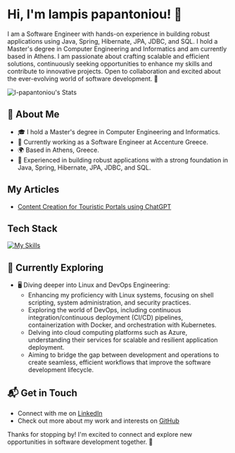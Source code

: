 # Hi, I'm lampis papantoniou! 👋

I am a Software Engineer with hands-on experience in building robust applications using Java, Spring, Hibernate, JPA, JDBC, and SQL. I hold a Master's degree in Computer Engineering and Informatics and am currently based in Athens. I am passionate about crafting scalable and efficient solutions, continuously seeking opportunities to enhance my skills and contribute to innovative projects. Open to collaboration and excited about the ever-evolving world of software development. 🚀

![l-papantoniou's Stats](https://github-readme-stats.vercel.app/api?username=l-papantoniou&theme=vue-dark&show_icons=true&hide_border=true&count_private=true)

## 🚀 About Me

- 🎓 I hold a Master's degree in Computer Engineering and Informatics.
- 💼 Currently working as a Software Engineer at Accenture Greece.
- 🌍 Based in Athens, Greece.
- 🔧 Experienced in building robust applications with a strong foundation in Java, Spring, Hibernate, JPA, JDBC, and SQL.

  
## My Articles
- [Content Creation for Touristic Portals using ChatGPT](#) 

## Tech Stack
[![My Skills](https://skillicons.dev/icons?i=java,spring,hibernate,git,linux,docker&theme=dark)](https://skillicons.dev)

## 🌱 Currently Exploring

- 🖥️ Diving deeper into Linux and DevOps Engineering:
  - Enhancing my proficiency with Linux systems, focusing on shell scripting, system administration, and security practices.
  - Exploring the world of DevOps, including continuous integration/continuous deployment (CI/CD) pipelines, containerization with Docker, and orchestration with Kubernetes.
  - Delving into cloud computing platforms such as Azure, understanding their services for scalable and resilient application deployment.
  - Aiming to bridge the gap between development and operations to create seamless, efficient workflows that improve the software development lifecycle.
 


## 📬 Get in Touch

- Connect with me on [LinkedIn](linkedin.com/in/lampis-papantoniou-146014226) 
- Check out more about my work and interests on [GitHub](https://github.com/l-papantoniou) 

Thanks for stopping by! I'm excited to connect and explore new opportunities in software development together. 🚀


